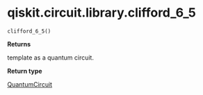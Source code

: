 # qiskit.circuit.library.clifford\_6\_5

<span id="undefined" />

`clifford_6_5()`

**Returns**

template as a quantum circuit.

**Return type**

[QuantumCircuit](qiskit.circuit.QuantumCircuit#qiskit.circuit.QuantumCircuit "qiskit.circuit.QuantumCircuit")
